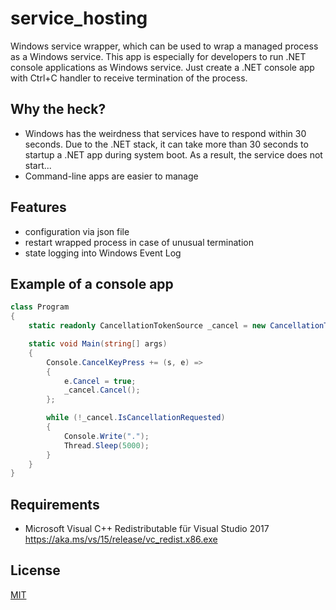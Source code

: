 # service_hosting
Windows service wrapper, which can be used to wrap a managed process as a Windows service. This app is especially for developers to run .NET console applications as Windows service. Just create a .NET console app with Ctrl+C handler to receive termination of the process. 

## Why the heck?
* Windows has the weirdness that services have to respond within 30 seconds. Due to the .NET stack, it can take more than 30 seconds to startup a .NET app during system boot. As a result, the service does not start...
* Command-line apps are easier to manage

## Features
* configuration via json file
* restart wrapped process in case of unusual termination
* state logging into Windows Event Log
 
## Example of a console app

```csharp
class Program
{
	static readonly CancellationTokenSource _cancel = new CancellationTokenSource();

	static void Main(string[] args)
	{
		Console.CancelKeyPress += (s, e) =>
		{
			e.Cancel = true;
			_cancel.Cancel();
		};

		while (!_cancel.IsCancellationRequested)
		{
			Console.Write(".");
			Thread.Sleep(5000);
		}
	}
}
```

## Requirements
* Microsoft Visual C++ Redistributable für Visual Studio 2017 https://aka.ms/vs/15/release/vc_redist.x86.exe

## License
[MIT](https://github.com/geheb/service_hosting/blob/master/LICENSE)